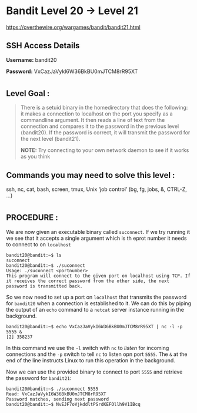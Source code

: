 # Bandit Level 20 -> Level 21 #

https://overthewire.org/wargames/bandit/bandit21.html

## SSH Access Details ##
**Username:**  bandit20

**Password:**  VxCazJaVykI6W36BkBU0mJTCM8rR95XT
#

## Level Goal : ##
>There is a setuid binary in the homedirectory that does the following: it makes a connection to localhost on the port you specify as a commandline argument. It then reads a line of text from the connection and compares it to the password in the previous level (bandit20). If the password is correct, it will transmit the password for the next level (bandit21).
>
>**NOTE:** Try connecting to your own network daemon to see if it works as you think


## Commands you may need to solve this level : ##
ssh, nc, cat, bash, screen, tmux, Unix ‘job control’ (bg, fg, jobs, &, CTRL-Z, …)

#  
## PROCEDURE : ##

We are now given an executable binary called `suconnect`.  If we try running it we see that it accepts a single argument which is th eprot number it needs to connect to on `localhost`

```console
bandit20@bandit:~$ ls
suconnect
bandit20@bandit:~$ ./suconnect
Usage: ./suconnect <portnumber>
This program will connect to the given port on localhost using TCP. If it receives the correct password from the other side, the next password is transmitted back.
```

So we now need to set up a port on `localhost` that transmits the password for `bandit20` when a connection is established to it.  We can do this by piping the output of an `echo` command to a `netcat` server instance running in the background.

```console
bandit20@bandit:~$ echo VxCazJaVykI6W36BkBU0mJTCM8rR95XT | nc -l -p 5555 &
[2] 358237
```
In this command we use the `-l` switch with `nc` to *listen* for incoming connections and the `-p` switch to tell `nc` to listen opn port `5555`.  The `&` at the end of the line instructs Linux to run this operation in the background.

Now we can use the provided binary to connect to port `5555` and retrieve the password for `bandit21`:

```console
bandit20@bandit:~$ ./suconnect 5555
Read: VxCazJaVykI6W36BkBU0mJTCM8rR95XT
Password matches, sending next password
bandit20@bandit:~$ NvEJF7oVjkddltPSrdKEFOllh9V1IBcq
```



